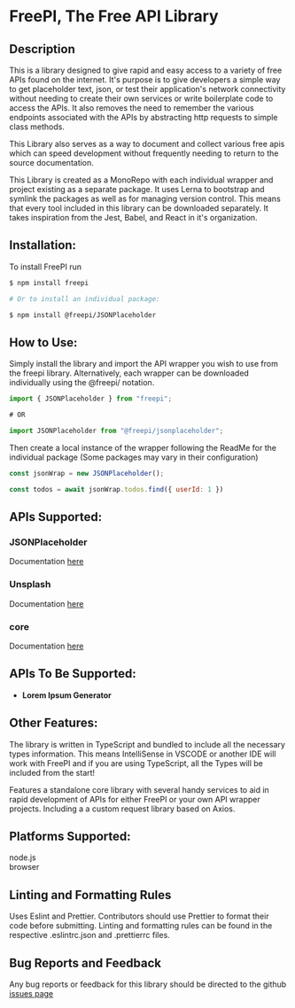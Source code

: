 # FreePI, The Free API Library

## Description

This is a library designed to give rapid and easy access to a variety of free APIs found on the internet. It's purpose is to give developers a simple way to get placeholder text, json, or test their application's network connectivity without needing to create their own services or write boilerplate code to access the APIs. It also removes the need to remember the various endpoints associated with the APIs by abstracting http requests to simple class methods.

This Library also serves as a way to document and collect various free apis which can speed development without frequently needing to return to the source documentation.

This Library is created as a MonoRepo with each individual wrapper and project existing as a separate package. It uses Lerna to bootstrap and symlink the packages as well as for managing version control. This means that every tool included in this library can be downloaded separately. It takes inspiration from the Jest, Babel, and React in it's organization.
  
## Installation: 

To install FreePI run 
```bash
$ npm install freepi

# Or to install an individual package:

$ npm install @freepi/JSONPlaceholder 

```

## How to Use:

Simply install the library and import the API wrapper you wish to use from the freepi library. Alternatively, each wrapper can be downloaded individually using the @freepi/<package> notation.
  
```javascript
import { JSONPlaceholder } from "freepi";

# OR

import JSONPlaceholder from "@freepi/jsonplaceholder";

```

Then create a local instance of the wrapper following the ReadMe for the individual package (Some packages may vary in their configuration)

```javascript
const jsonWrap = new JSONPlaceholder();

const todos = await jsonWrap.todos.find({ userId: 1 })

```

## APIs Supported:

### JSONPlaceholder 
Documentation [here](https://github.com/AlexGaiser/freepi/blob/master/packages/JSONPlaceholder/ReadMe.md)

### Unsplash  
Documentation [here](https://github.com/AlexGaiser/freepi/blob/master/packages/unsplash/ReadMe.md)

### core 
Documentation [here](https://github.com/AlexGaiser/freepi/blob/master/packages/core/ReadMe.md)

## APIs To Be Supported:

- **Lorem Ipsum Generator**

## Other Features:

The library is written in TypeScript and bundled to include all the necessary types information. This means IntelliSense in VSCODE or another IDE will work with FreePI and if you are using TypeScript, all the Types will be included from the start!

Features a standalone core library with several handy services to aid in rapid development of APIs for either FreePI or your own API wrapper projects. Including a a custom request library based on Axios.

## Platforms Supported:

node.js  
browser

## Linting and Formatting Rules

Uses Eslint and Prettier. Contributors should use Prettier to format their code before submitting. Linting and formatting rules can be found in the respective .eslintrc.json and .prettierrc files.

## Bug Reports and Feedback

Any bug reports or feedback for this library should be directed to the github [issues page](https://github.com/AlexGaiser/freepi/issues) 




